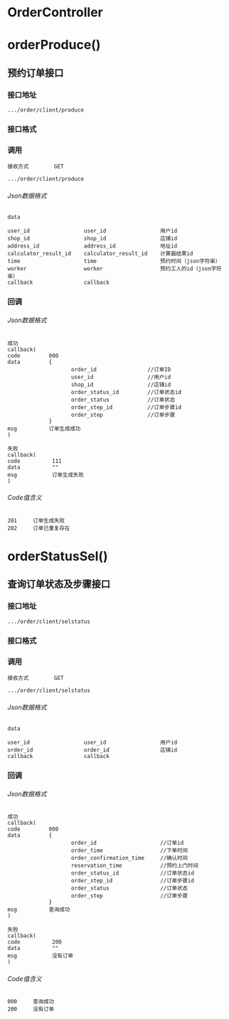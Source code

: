 # OrderController #
# orderProduce()
## 预约订单接口

### 接口地址

```
.../order/client/produce
```

### 接口格式

### 调用

```
接收方式        GET
```

```
.../order/client/produce
```

###### Json数据格式
```
data

user_id                 user_id                 用户id
shop_id                 shop_id                 店铺id
address_id              address_id              地址id
calculator_result_id    calculator_result_id    计算器结果id
time                    time                    预约时间（json字符串）
worker                  worker                  预约工人的id（json字符串）
callback                callback
```

### 回调
###### Json数据格式

```
成功
callback(
code         000
data         {
                    order_id                //订单ID
                    user_id                 //用户id
                    shop_id                 //店铺id
                    order_status_id         //订单状态id
                    order_status            //订单状态
                    order_step_id           //订单步骤id
                    order_step              //订单步骤
             }
msg          订单生成成功
)
```

```
失败
callback(
code          111
data          ""
msg           订单生成失败
)
```

###### Code值含义

```
201     订单生成失败
202     订单已重复存在

```

# orderStatusSel()
## 查询订单状态及步骤接口

### 接口地址

```
.../order/client/selstatus
```

### 接口格式

### 调用

```
接收方式        GET
```

```
.../order/client/selstatus
```

###### Json数据格式
```
data

user_id                 user_id                 用户id
order_id                order_id                店铺id
callback                callback
```

### 回调
###### Json数据格式

```
成功
callback(
code         000
data         {
                    order_id                    //订单id
                    order_time                  //下单时间
                    order_confirmation_time     //确认时间
                    reservation_time            //预约上门时间
                    order_status_id             //订单状态id
                    order_step_id               //订单步骤id
                    order_status                //订单状态
                    order_step                  //订单步骤
             }
msg          查询成功
)
```

```
失败
callback(
code          200
data          ""
msg           没有订单
)
```

###### Code值含义

```
000     查询成功
200     没有订单

```